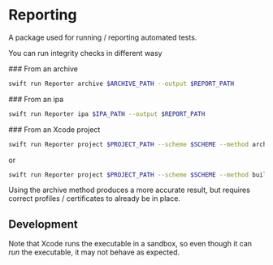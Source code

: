 # Reporting

A package used for running / reporting automated tests.

You can run integrity checks in different wasy

### From an archive

```bash
swift run Reporter archive $ARCHIVE_PATH --output $REPORT_PATH
```

### From an ipa

```bash
swift run Reporter ipa $IPA_PATH --output $REPORT_PATH
```

### From an Xcode project

```bash
swift run Reporter project $PROJECT_PATH --scheme $SCHEME --method archive --output AppReport
```

or

```bash
swift run Reporter project $PROJECT_PATH --scheme $SCHEME --method build --output AppReport
```

Using the archive method produces a more accurate result, but requires correct profiles / certificates to already be in place.

## Development

Note that Xcode runs the executable in a sandbox, so even though it can *run* the executable, it may not behave as expected.
